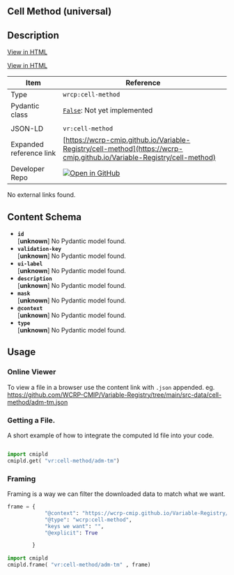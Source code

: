 

<section id="description">

# Cell Method  (universal)



## Description
[View in HTML](https://wcrp-cmip.github.io/Variable-Registry/cell-method/cell-method)

[View in HTML](https://wcrp-cmip.github.io/Variable-Registry/cell-method/cell-method)

</section>



<section id="info">


| Item | Reference |
| --- | --- |
| Type | `wrcp:cell-method` |
| Pydantic class | [`False`](https://github.com/ESGF/esgf-vocab/blob/main/src/esgvoc/api/data_descriptors/False.py):  Not yet implemented |
| | |
| JSON-LD | `vr:cell-method` |
| Expanded reference link | [https://wcrp-cmip.github.io/Variable-Registry/cell-method](https://wcrp-cmip.github.io/Variable-Registry/cell-method) |
| Developer Repo | [![Open in GitHub](https://img.shields.io/badge/Open-GitHub-blue?logo=github&style=flat-square)](https://github.com/WCRP-CMIP/Variable-Registry/tree/main/src-data/cell-method) |


</section>
    No external links found. 
<section id="schema">

## Content Schema

- **`id`**  
   [**unknown**]
  No Pydantic model found.
- **`validation-key`**  
   [**unknown**]
  No Pydantic model found.
- **`ui-label`**  
   [**unknown**]
  No Pydantic model found.
- **`description`**  
   [**unknown**]
  No Pydantic model found.
- **`mask`**  
   [**unknown**]
  No Pydantic model found.
- **`@context`**  
   [**unknown**]
  No Pydantic model found.
- **`type`**  
   [**unknown**]
  No Pydantic model found.





</section>   

<section id="usage">

## Usage

### Online Viewer 
To view a file in a browser use the content link with `.json` appended. 
eg. https://github.com/WCRP-CMIP/Variable-Registry/tree/main/src-data/cell-method/adm-tm.json

### Getting a File. 

A short example of how to integrate the computed ld file into your code. 

```python

import cmipld
cmipld.get( "vr:cell-method/adm-tm")

```

### Framing
Framing is a way we can filter the downloaded data to match what we want. 
```python
frame = {
            "@context": "https://wcrp-cmip.github.io/Variable-Registry/cell-method/_context_",
            "@type": "wcrp:cell-method",
            "keys we want": "",
            "@explicit": True

        }
        
import cmipld
cmipld.frame( "vr:cell-method/adm-tm" , frame)

```
</section>

    